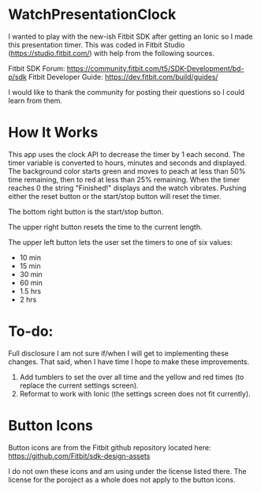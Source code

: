 # WatchPresentationClock
I wanted to play with the new-ish Fitbit SDK after getting an Ionic so I made this presentation timer.  This was coded in Fitbit Studio (https://studio.fitbit.com/) with help from the following sources.

Fitbit SDK Forum: https://community.fitbit.com/t5/SDK-Development/bd-p/sdk
Fitbit Developer Guide: https://dev.fitbit.com/build/guides/

I would like to thank the community for posting their questions so I could learn from them.

# How It Works
This app uses the clock API to decrease the timer by 1 each second.  The timer variable is converted to hours, minutes and seconds and displayed.  The background color starts green and moves to peach at less than 50% time remaining, then to red at less than 25% remaining.  When the timer reaches 0 the string "Finished!" displays and the watch vibrates.  Pushing either the reset button or the start/stop button will reset the timer.

The bottom right button is the start/stop button.

The upper right button resets the time to the current length.

The upper left button lets the user set the timers to one of six values:
- 10 min
- 15 min
- 30 min
- 60 min
- 1.5 hrs
- 2 hrs

# To-do:
Full disclosure I am not sure if/when I will get to implementing these changes.  That said, when I have time I hope to make these improvements.
1. Add tumblers to set the over all time and the yellow and red times (to replace the current settings screen).
2. Reformat to work with Ionic (the settings screen does not fit currently).

# Button Icons
Button icons are from the Fitbit github repository located here: https://github.com/Fitbit/sdk-design-assets

I do not own these icons and am using under the license listed there. The license for the poroject as a whole does not apply to the button icons.
